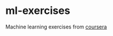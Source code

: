 # ml-exercises

Machine learning exercises from [coursera](www.coursera.org/learn/machine-learning)
